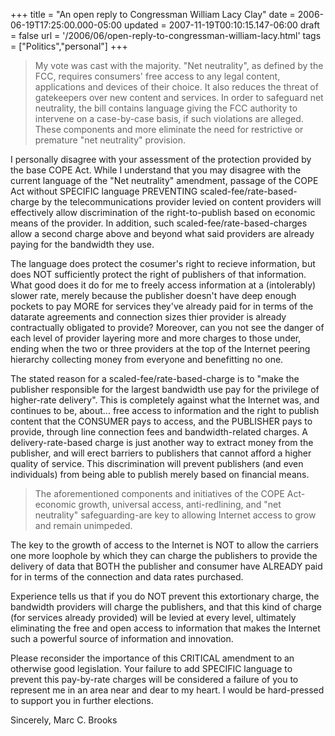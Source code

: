 +++
title = "An open reply to Congressman William Lacy Clay"
date = 2006-06-19T17:25:00.000-05:00
updated = 2007-11-19T00:10:15.147-06:00
draft = false
url = '/2006/06/open-reply-to-congressman-william-lacy.html'
tags = ["Politics","personal"]
+++

> My vote was cast with the majority. "Net neutrality", as defined by the FCC, requires consumers' free access to any legal content, applications and devices of their choice. It also reduces the threat of gatekeepers over new content and services. In order to safeguard net neutrality, the bill contains language giving the FCC authority to intervene on a case-by-case basis, if such violations are alleged. These components and more eliminate the need for restrictive or premature "net neutrality" provision.

I personally disagree with your assessment of the protection provided by the base COPE Act. While I understand that you may disagree with the current language of the "Net neutrality" amendment, passage of the COPE Act without SPECIFIC language PREVENTING scaled-fee/rate-based-charge by the telecommunications provider levied on content providers will effectively allow discrimination of the right-to-publish based on economic means of the provider. In addition, such scaled-fee/rate-based-charges allow a second charge above and beyond what said providers are already paying for the bandwidth they use.

The language does protect the cosumer's right to recieve information, but does NOT sufficiently protect the right of publishers of that information. What good does it do for me to freely access information at a (intolerably) slower rate, merely because the publisher doesn't have deep enough pockets to pay MORE for services they've already paid for in terms of the datarate agreements and connection sizes thier provider is already contractually obligated to provide? Moreover, can you not see the danger of each level of provider layering more and more charges to those under, ending when the two or three providers at the top of the Internet peering hierarchy collecting money from everyone and benefitting no one.

The stated reason for a scaled-fee/rate-based-charge is to "make the publisher responsible for the largest bandwidth use pay for the privilege of higher-rate delivery". This is completely against what the Internet was, and continues to be, about... free access to information and the right to publish content that the CONSUMER pays to access, and the PUBLISHER pays to provide, through line connection fees and bandwidth-related charges. A delivery-rate-based charge is just another way to extract money from the publisher, and will erect barriers to publishers that cannot afford a higher quality of service. This discrimination will prevent publishers (and even individuals) from being able to publish merely based on financial means.

> The aforementioned components and initiatives of the COPE Act-economic growth, universal access, anti-redlining, and "net neutrality" safeguarding-are key to allowing Internet access to grow and remain unimpeded.

The key to the growth of access to the Internet is NOT to allow the carriers one more loophole by which they can charge the publishers to provide the delivery of data that BOTH the publisher and consumer have ALREADY paid for in terms of the connection and data rates purchased.

Experience tells us that if you do NOT prevent this extortionary charge, the bandwidth providers will charge the publishers, and that this kind of charge (for services already provided) will be levied at every level, ultimately eliminating the free and open access to information that makes the Internet such a powerful source of information and innovation.

Please reconsider the importance of this CRITICAL amendment to an otherwise good legislation. Your failure to add SPECIFIC language to prevent this pay-by-rate charges will be considered a failure of you to represent me in an area near and dear to my heart. I would be hard-pressed to support you in further elections.

Sincerely, Marc C. Brooks
